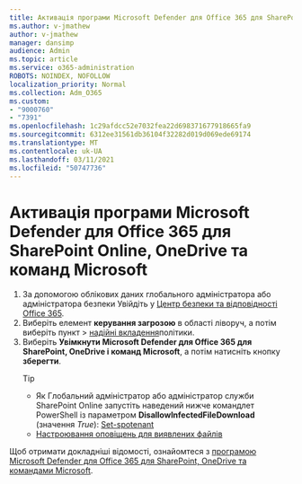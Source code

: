 ```yaml
---
title: Активація програми Microsoft Defender для Office 365 для SharePoint Online, OneDrive та команд Microsoft
ms.author: v-jmathew
author: v-jmathew
manager: dansimp
audience: Admin
ms.topic: article
ms.service: o365-administration
ROBOTS: NOINDEX, NOFOLLOW
localization_priority: Normal
ms.collection: Adm_O365
ms.custom:
- "9000760"
- "7391"
ms.openlocfilehash: 1c29afdcc52e7032fea22d698371677918665fa9
ms.sourcegitcommit: 6312ee31561db36104f32282d019d069ede69174
ms.translationtype: MT
ms.contentlocale: uk-UA
ms.lasthandoff: 03/11/2021
ms.locfileid: "50747736"
---
```

# <a name="enable-microsoft-defender-for-office-365-for-sharepoint-online-onedrive-and-microsoft-teams"></a>Активація програми Microsoft Defender для Office 365 для SharePoint Online, OneDrive та команд Microsoft

1. За допомогою облікових даних глобального адміністратора або адміністратора безпеки Увійдіть у [Центр безпеки та відповідності Office 365](https://protection.office.com/).
2. Виберіть елемент **керування загрозою** в області ліворуч, а потім виберіть пункт   >  [надійні вкладення](https://protection.office.com/safeattachment)політики.
3. Виберіть **Увімкнути Microsoft Defender для Office 365 для SharePoint, OneDrive і команд Microsoft**, а потім натисніть кнопку **зберегти**.
    > [!TIP]
    >
    > - Як Глобальний адміністратор або адміністратор служби SharePoint Online запустіть наведений нижче командлет PowerShell із параметром **DisallowInfectedFileDownload** (значення *True*): [Set-spotenant](https://go.microsoft.com/fwlink/?linkid=2092301)
    > - [Настроювання оповіщень для виявлених файлів](https://go.microsoft.com/fwlink/?linkid=2092110)

Щоб отримати докладніші відомості, ознайомтеся з [програмою Microsoft Defender для Office 365 для SharePoint, OneDrive та командами Microsoft](https://go.microsoft.com/fwlink/?linkid=2092041).
